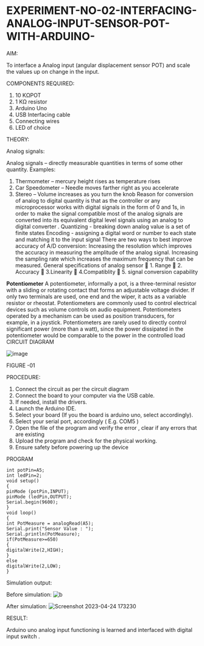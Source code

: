 # EXPERIMENT-NO-02-INTERFACING-ANALOG-INPUT-SENSOR-POT-WITH-ARDUINO-


AIM: 

To interface a Analog  input (angular displacement sensor POT) and scale the values up on change in the input.


COMPONENTS REQUIRED:

1.	10 KΩPOT
2.	1 KΩ resistor 
3.	Arduino Uno 
4.	USB Interfacing cable 
5.	Connecting wires 
6.	LED of choice 



THEORY: 

Analog signals:

Analog signals – directly measurable quantities in terms of some other quantity.
Examples:
1. Thermometer – mercury height rises as temperature rises
2. Car Speedometer – Needle moves farther right as you accelerate
3. Stereo – Volume increases as you turn the knob
Reason for conversion of analog to digital quantity is that as the controller or any microprocessor works with digital signals in the form of 0 and 1s, in order to make the signal compatible  most of the analog signals are converted into its equivalent digital level signals using an analog to digital converter .
Quantizing - breaking down analog value is a set of finite states
Encoding - assigning a digital word or number to each state and matching it to the input signal
 There are two ways to best improve accuracy of A/D conversion:
Increasing the resolution which improves the accuracy in measuring the amplitude of the analog signal.
Increasing the sampling rate which increases the maximum frequency that can be measured.
General specifications of analog sensor
	1. Range
	2. Accuracy
	3.Linearity
	4.Compatiblity
	5. signal conversion capability

**Potentiometer**
A potentiometer, informally a pot, is a three-terminal resistor with a sliding or rotating contact that forms an adjustable voltage divider. If only two terminals are used, one end and the wiper, it acts as a variable resistor or rheostat.
Potentiometers are commonly used to control electrical devices such as volume controls on audio equipment. Potentiometers operated by a mechanism can be used as position transducers, for example, in a joystick. Potentiometers are rarely used to directly control significant power (more than a watt), since the power dissipated in the potentiometer would be comparable to the power in the controlled load
CIRCUIT DIAGRAM

![image](https://user-images.githubusercontent.com/36288975/163530788-eec3cdc3-95e8-4d2d-8349-6d0ea4c9439c.png)

FIGURE -01


PROCEDURE:

1.	Connect the circuit as per the circuit diagram 
2.	Connect the board to your computer via the USB cable.
3.	If needed, install the drivers.
4.	Launch the Arduino IDE.
5.	Select your board (If you the board is arduino uno, select accordingly).
6.	Select your serial port, accordingly ( E.g. COM5 )
7.	Open the file of the program  and verify the error , clear if any errors that are existing 
8.	Upload the program and check for the physical working. 
9.	Ensure safety before powering up the device 



PROGRAM
```
int potPin=A5;
int ledPin=2;
void setup()
{
pinMode (potPin,INPUT);
pinMode (ledPin,OUTPUT);
Serial.begin(9600);
}
void loop()
{
int PotMeasure = analogRead(A5);
Serial.print("Sensor Value : ");
Serial.println(PotMeasure);
if(PotMeasure>=650)
{
digitalWrite(2,HIGH);
}
else
digitalWrite(2,LOW);
}

```



Simulation output:

Before simulation:
![b](https://user-images.githubusercontent.com/114572171/234004309-51687c8e-d5dc-4161-bb59-7588accb5501.png)

After simulation:
![Screenshot 2023-04-24 173230](https://user-images.githubusercontent.com/114572171/234004357-71640107-3b0f-4e33-8ce0-ddc6805cc652.png)




RESULT:

Arduino uno analog input functioning is learned and interfaced with digital input switch .
